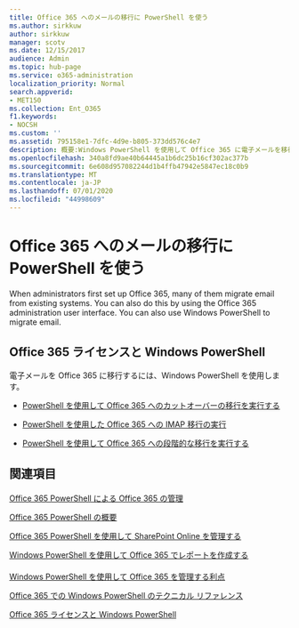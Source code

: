 ```yaml
---
title: Office 365 へのメールの移行に PowerShell を使う
ms.author: sirkkuw
author: sirkkuw
manager: scotv
ms.date: 12/15/2017
audience: Admin
ms.topic: hub-page
ms.service: o365-administration
localization_priority: Normal
search.appverid:
- MET150
ms.collection: Ent_O365
f1.keywords:
- NOCSH
ms.custom: ''
ms.assetid: 795158e1-7dfc-4d9e-b805-373dd576c4e7
description: 概要:Windows PowerShell を使用して Office 365 に電子メールを移行する方法について説明します。
ms.openlocfilehash: 340a8fd9ae40b64445a1b6dc25b16cf302ac377b
ms.sourcegitcommit: 6e608d957082244d1b4ffb47942e5847ec18c0b9
ms.translationtype: MT
ms.contentlocale: ja-JP
ms.lasthandoff: 07/01/2020
ms.locfileid: "44998609"
---
```

# <a name="use-powershell-for-email-migration-to-office-365"></a>Office 365 へのメールの移行に PowerShell を使う

When administrators first set up Office 365, many of them migrate email from existing systems. You can also do this by using the Office 365 administration user interface. You can also use Windows PowerShell to migrate email.
  
## <a name="office-365-licensing-and-windows-powershell"></a>Office 365 ライセンスと Windows PowerShell

電子メールを Office 365 に移行するには、Windows PowerShell を使用します。 
  
- [PowerShell を使用して Office 365 へのカットオーバーの移行を実行する](use-powershell-to-perform-a-cutover-migration-to-office-365.md)
    
- [PowerShell を使用した Office 365 への IMAP 移行の実行](use-powershell-to-perform-an-imap-migration-to-office-365.md)
    
- [PowerShell を使用して Office 365 への段階的な移行を実行する](use-powershell-to-perform-a-staged-migration-to-office-365.md)
    
## <a name="see-also"></a>関連項目

#### 

[Office 365 PowerShell による Office 365 の管理](manage-office-365-with-office-365-powershell.md)
  
[Office 365 PowerShell の概要](getting-started-with-office-365-powershell.md)
  
[Office 365 PowerShell を使用して SharePoint Online を管理する](manage-sharepoint-online-with-office-365-powershell.md)
  
[Windows PowerShell を使用して Office 365 でレポートを作成する](use-windows-powershell-to-create-reports-in-office-365.md)
#### 

[Windows PowerShell を使用して Office 365 を管理する利点](https://technet.microsoft.com/library/15144a50-453e-4cd5-befd-bc6736697967.aspx)
  
[Office 365 での Windows PowerShell のテクニカル リファレンス](https://technet.microsoft.com/library/10d5c66a-7579-4319-aaa5-7a5e21d49cea.aspx)
  
[Office 365 ライセンスと Windows PowerShell](https://technet.microsoft.com/library/6ca0e430-f7ba-4184-becf-14c6c5c8dde5.aspx)

